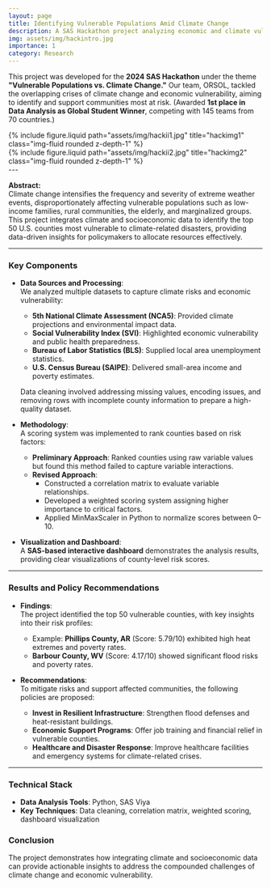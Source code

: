 ```yaml
---
layout: page
title: Identifying Vulnerable Populations Amid Climate Change
description: A SAS Hackathon project analyzing economic and climate vulnerability to support policy-making for at-risk communities.
img: assets/img/hackintro.jpg
importance: 1
category: Research
---
```


This project was developed for the **2024 SAS Hackathon** under the theme **"Vulnerable Populations vs. Climate Change."** Our team, ORSOL, tackled the overlapping crises of climate change and economic vulnerability, aiming to identify and support communities most at risk. (Awarded **1st place in Data Analysis as Global Student Winner**, competing with 145 teams from 70 countries.)

<div class="container">
  <div class="row justify-content-center">
    <div class="col-md-6">
      {% include figure.liquid path="assets/img/hackii1.jpg" title="hackimg1" class="img-fluid rounded z-depth-1" %}
    </div>
    <div class="col-md-6">
        {% include figure.liquid path="assets/img/hackii2.jpg" title="hackimg2" class="img-fluid rounded z-depth-1" %}
    </div>
  </div>
</div>
---

**Abstract:**  
Climate change intensifies the frequency and severity of extreme weather events, disproportionately affecting vulnerable populations such as low-income families, rural communities, the elderly, and marginalized groups. This project integrates climate and socioeconomic data to identify the top 50 U.S. counties most vulnerable to climate-related disasters, providing data-driven insights for policymakers to allocate resources effectively.

---

### Key Components

- **Data Sources and Processing**:  
  We analyzed multiple datasets to capture climate risks and economic vulnerability:

  - **5th National Climate Assessment (NCA5)**: Provided climate projections and environmental impact data.
  - **Social Vulnerability Index (SVI)**: Highlighted economic vulnerability and public health preparedness.
  - **Bureau of Labor Statistics (BLS)**: Supplied local area unemployment statistics.
  - **U.S. Census Bureau (SAIPE)**: Delivered small-area income and poverty estimates.

  Data cleaning involved addressing missing values, encoding issues, and removing rows with incomplete county information to prepare a high-quality dataset.

- **Methodology**:  
  A scoring system was implemented to rank counties based on risk factors:

  - **Preliminary Approach**: Ranked counties using raw variable values but found this method failed to capture variable interactions.
  - **Revised Approach**:
    - Constructed a correlation matrix to evaluate variable relationships.
    - Developed a weighted scoring system assigning higher importance to critical factors.
    - Applied MinMaxScaler in Python to normalize scores between 0–10.

- **Visualization and Dashboard**:  
  A **SAS-based interactive dashboard** demonstrates the analysis results, providing clear visualizations of county-level risk scores.

---

### Results and Policy Recommendations

- **Findings**:  
  The project identified the top 50 vulnerable counties, with key insights into their risk profiles:

  - Example: **Phillips County, AR** (Score: 5.79/10) exhibited high heat extremes and poverty rates.
  - **Barbour County, WV** (Score: 4.17/10) showed significant flood risks and poverty rates.

- **Recommendations**:  
  To mitigate risks and support affected communities, the following policies are proposed:
  - **Invest in Resilient Infrastructure**: Strengthen flood defenses and heat-resistant buildings.
  - **Economic Support Programs**: Offer job training and financial relief in vulnerable counties.
  - **Healthcare and Disaster Response**: Improve healthcare facilities and emergency systems for climate-related crises.

---

### Technical Stack

- **Data Analysis Tools**: Python, SAS Viya
- **Key Techniques**: Data cleaning, correlation matrix, weighted scoring, dashboard visualization

### Conclusion

The project demonstrates how integrating climate and socioeconomic data can provide actionable insights to address the compounded challenges of climate change and economic vulnerability.
